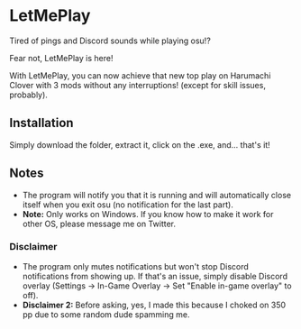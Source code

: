 # LetMePlay

Tired of pings and Discord sounds while playing osu!?

Fear not, LetMePlay is here!

With LetMePlay, you can now achieve that new top play on Harumachi Clover with 3 mods without any interruptions! (except for skill issues, probably).

## Installation

Simply download the folder, extract it, click on the .exe, and... that's it!

## Notes

- The program will notify you that it is running and will automatically close itself when you exit osu (no notification for the last part).
- **Note:** Only works on Windows. If you know how to make it work for other OS, please message me on Twitter.

### Disclaimer

- The program only mutes notifications but won't stop Discord notifications from showing up. If that's an issue, simply disable Discord overlay (Settings -> In-Game Overlay -> Set "Enable in-game overlay" to off).
- **Disclaimer 2:** Before asking, yes, I made this because I choked on 350 pp due to some random dude spamming me.
